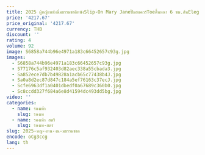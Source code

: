 ```yaml
---
title: 2025 ผู้หญิงหนังนิ่มธรรมชาติหนังSlip-On Mary Janeปั๊มสแควร์Toeตื้นหนา 6 ซม.ส้นElegantสุภาพสตรีรองเท้า
price: '4217.67'
price_original: '4217.67'
currency: THB
discount: ''
rating: 4
volume: 92
image: S6858a744b96e4971a183c66452657c93g.jpg
images:
  - S6858a744b96e4971a183c66452657c93g.jpg
  - S77176c5af932403d82aec338a55cbada3.jpg
  - Sa852ece7db7b49828a1acb65c77438b4J.jpg
  - Sa0a8d2ec87d847c184a5ef76163c37ecJ.jpg
  - Scfe6963df1a0401dbedf0a67689c360b0.jpg
  - Sc8ccdd327f684a6e8d41594dc493dd5bg.jpg
video: ''
categories:
  - name: รองเท้า
    slug: รองเท
  - name: รองเท้า สตรี
    slug: รองเท-สตร
slug: 2025-หญ-งหน-งน-มธรรมชาต
encode: oCg3ccg
lang: th
---
```

  